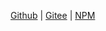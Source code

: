 
[Github](https://github.com/layui/layui/) | [Gitee](https://gitee.com/sentsin/layui) |  [NPM](https://www.npmjs.com/package/layui)
